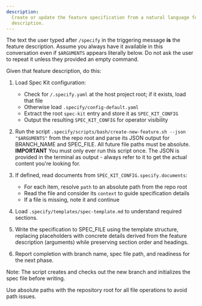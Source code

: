 ```yaml
---
description:
  Create or update the feature specification from a natural language feature
  description.
---
```


The text the user typed after `/specify` in the triggering message **is** the
feature description. Assume you always have it available in this conversation
even if `$ARGUMENTS` appears literally below. Do not ask the user to repeat it
unless they provided an empty command.

Given that feature description, do this:

1. Load Spec Kit configuration:
   - Check for `/.specify.yaml` at the host project root; if it exists, load
     that file
   - Otherwise load `.specify/config-default.yaml`
   - Extract the root `spec-kit` entry and store it as `SPEC_KIT_CONFIG`
   - Output the resulting `SPEC_KIT_CONFIG` for operator visibility

2. Run the script
   `.specify/scripts/bash/create-new-feature.sh --json "$ARGUMENTS"` from the
   repo root and parse its JSON output for BRANCH_NAME and SPEC_FILE. All future
   file paths must be absolute. **IMPORTANT** You must only ever run this script
   once. The JSON is provided in the terminal as output - always refer to it to
   get the actual content you're looking for.

3. If defined, read documents from `SPEC_KIT_CONFIG.specify.documents`:
   - For each item, resolve `path` to an absolute path from the repo root
   - Read the file and consider its `context` to guide specification details
   - If a file is missing, note it and continue

4. Load `.specify/templates/spec-template.md` to understand required sections.

5. Write the specification to SPEC_FILE using the template structure, replacing
   placeholders with concrete details derived from the feature description
   (arguments) while preserving section order and headings.

6. Report completion with branch name, spec file path, and readiness for the
   next phase.

Note: The script creates and checks out the new branch and initializes the spec
file before writing.

Use absolute paths with the repository root for all file operations to avoid
path issues.
